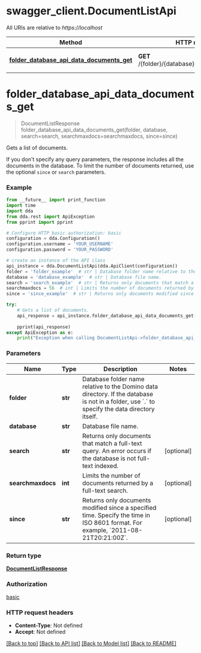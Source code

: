 # swagger_client.DocumentListApi

All URIs are relative to *https://localhost*

Method | HTTP request | Description
------------- | ------------- | -------------
[**folder_database_api_data_documents_get**](DocumentListApi.md#folder_database_api_data_documents_get) | **GET** /{folder}/{database}/api/data/documents | Gets a list of documents.  


# **folder_database_api_data_documents_get**
> DocumentListResponse folder_database_api_data_documents_get(folder, database, search=search, searchmaxdocs=searchmaxdocs, since=since)

Gets a list of documents.  

If you don't specify any query parameters,  the response includes all the documents in the database. To limit the number of documents returned, use the optional  `since` or `search` parameters. 

### Example

```python
from __future__ import print_function
import time
import dda
from dda.rest import ApiException
from pprint import pprint

# Configure HTTP basic authorization: basic
configuration = dda.Configuration()
configuration.username = 'YOUR_USERNAME'
configuration.password = 'YOUR_PASSWORD'

# create an instance of the API class
api_instance = dda.DocumentListApi(dda.ApiClient(configuration))
folder = 'folder_example'  # str | Database folder name relative to the Domino data directory.  If the database is not in a folder, use `.` to specify the data directory itself. 
database = 'database_example'  # str | Database file name.
search = 'search_example'  # str | Returns only documents that match a full-text query. An error occurs if the database is not full-text indexed.  (optional)
searchmaxdocs = 56  # int | Limits the number of documents returned by a full-text search.  (optional)
since = 'since_example'  # str | Returns only documents modified since a specified time. Specify the time in ISO 8601 format.  For example, `2011-08-21T20:21:00Z`.  (optional)

try:
    # Gets a list of documents.  
    api_response = api_instance.folder_database_api_data_documents_get(folder, database, search=search,
                                                                       searchmaxdocs=searchmaxdocs, since=since)
    pprint(api_response)
except ApiException as e:
    print("Exception when calling DocumentListApi->folder_database_api_data_documents_get: %s\n" % e)
```

### Parameters

Name | Type | Description  | Notes
------------- | ------------- | ------------- | -------------
 **folder** | **str**| Database folder name relative to the Domino data directory.  If the database is not in a folder, use &#x60;.&#x60; to specify the data directory itself.  | 
 **database** | **str**| Database file name. | 
 **search** | **str**| Returns only documents that match a full-text query. An error occurs if the database is not full-text indexed.  | [optional] 
 **searchmaxdocs** | **int**| Limits the number of documents returned by a full-text search.  | [optional] 
 **since** | **str**| Returns only documents modified since a specified time. Specify the time in ISO 8601 format.  For example, &#x60;2011-08-21T20:21:00Z&#x60;.  | [optional] 

### Return type

[**DocumentListResponse**](DocumentListResponse.md)

### Authorization

[basic](../README.md#basic)

### HTTP request headers

 - **Content-Type**: Not defined
 - **Accept**: Not defined

[[Back to top]](#) [[Back to API list]](../README.md#documentation-for-api-endpoints) [[Back to Model list]](../README.md#documentation-for-models) [[Back to README]](../README.md)

